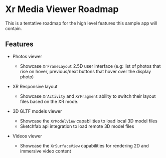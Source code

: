 # Xr Media Viewer Roadmap

This is a tentative roadmap for the high level features this sample app will contain.

## Features

- Photos viewer
    - Showcase `XrFrameLayout` 2.5D user interface (e.g: list of photos that rise on hover,
      previous/next buttons that hover over the display photo)

- XR Responsive layout
    - Showcase `XrActivity` and `XrFragment` ability to switch their layout files based on the
      XR mode.

- 3D GLTF models viewer
    - Showcase the `XrModelView` capabilities to load local 3D model files
    - Sketchfab api integration to load remote 3D model files

- Videos viewer
    - Showcase the `XrSurfaceView` capabilities for rendering 2D and immersive video content
